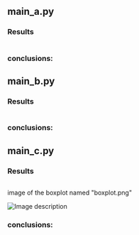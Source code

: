 ## main_a.py

### Results

```

```

### conclusions:

## main_b.py

### Results

```

```

### conclusions:

## main_c.py

### Results

```

```

image of the boxplot named "boxplot.png"

![Image description](bf_idx-vs-RAD.jpg)

### conclusions:
